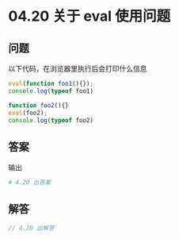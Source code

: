 # 04.20 关于 eval 使用问题

## 问题

以下代码，在浏览器里执行后会打印什么信息

```js
eval(function foo1(){});
console.log(typeof foo1)

function foo2(){}
eval(foo2);
console.log(typeof foo2)
```

## 答案

输出

```sh
# 4.20 出答案
```

## 解答

```js
// 4.20 出解答
```

